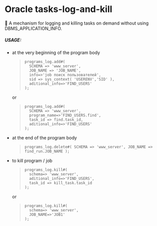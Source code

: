 # Oracle tasks-log-and-kill

📝 A mechanism for logging and killing tasks on demand without using DBMS_APPLICATION_INFO.


##### USAGE:  
* at the very beginning of the program body
    >     programs_log.add#(
    >       SCHEMA => 'www_server', 
    >       JOB_NAME => 'JOB_NAME', 
    >       info=>'job поиск пользователей',
    >       sid => sys_context( 'USERENV','SID' ),
    >       aditional_info=>'FIND_USERS'
    >     );
    or  

    >     programs_log.add#(
    >       SCHEMA => 'www_server',
    >       program_name=>'FIND_USERS.find', 
    >       task_id => find.task_id, 
    >       aditional_info=>'FIND_USERS'
    >     );
* at the end of the program body 
    >     programs_log.delete#( SCHEMA => 'www_server', JOB_NAME => find_run.JOB_NAME );

* to kill program / job
    >     programs_log.kill#( 
    >       schema=> 'www_server', 
    >       aditional_info=>'FIND_USERS', 
    >       task_id => kill_task.task_id
    >     );
    or
    >     programs_log.kill#( 
    >       schema=> 'www_server', 
    >       JOB_NAME=>'JOB1'
    >     );
